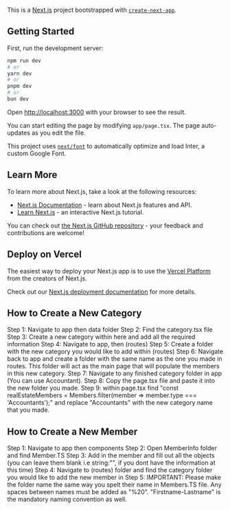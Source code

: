 This is a [Next.js](https://nextjs.org/) project bootstrapped with [`create-next-app`](https://github.com/vercel/next.js/tree/canary/packages/create-next-app).

## Getting Started

First, run the development server:

```bash
npm run dev
# or
yarn dev
# or
pnpm dev
# or
bun dev
```

Open [http://localhost:3000](http://localhost:3000) with your browser to see the result.

You can start editing the page by modifying `app/page.tsx`. The page auto-updates as you edit the file.

This project uses [`next/font`](https://nextjs.org/docs/basic-features/font-optimization) to automatically optimize and load Inter, a custom Google Font.

## Learn More

To learn more about Next.js, take a look at the following resources:

- [Next.js Documentation](https://nextjs.org/docs) - learn about Next.js features and API.
- [Learn Next.js](https://nextjs.org/learn) - an interactive Next.js tutorial.

You can check out [the Next.js GitHub repository](https://github.com/vercel/next.js/) - your feedback and contributions are welcome!

## Deploy on Vercel

The easiest way to deploy your Next.js app is to use the [Vercel Platform](https://vercel.com/new?utm_medium=default-template&filter=next.js&utm_source=create-next-app&utm_campaign=create-next-app-readme) from the creators of Next.js.

Check out our [Next.js deployment documentation](https://nextjs.org/docs/deployment) for more details.


## How to Create a New Category
Step 1: Navigate to app then data folder
Step 2: Find the category.tsx file
Step 3: Create a new category within here and add all the required information
Step 4: Navigate to app, then (routes)
Step 5: Create a folder with the new category you would like to add within (routes)
Step 6: Navigate back to app and create a folder with the same name as the one you made in routes. This folder will act as the main page that will populate the members in this new category.
Step 7: Navigate to any finished category folder in app (You can use Accountant).
Step 8: Copy the page.tsx file and paste it into the new folder you made.
Step 9: within page.tsx find "const realEstateMembers = Members.filter(member => member.type === 'Accountants');" and replace "Accountants" with the new category name that you made. 

## How to Create a New Member
Step 1: Navigate to app then components
Step 2: Open MemberInfo folder and find Member.TS
Step 3: Add in the member and fill out all the objects (you can leave them blank i.e string:"", if you dont have the information at this time)
Step 4: Navigate to (routes) folder and find the category folder you would like to add the new member in
Step 5: IMPORTANT: Please make the folder name the same way you spelt their name in Members.TS file. Any spaces between names must be added as "%20". "Firstname-Lastname" is the mandatory naming convention as well. 